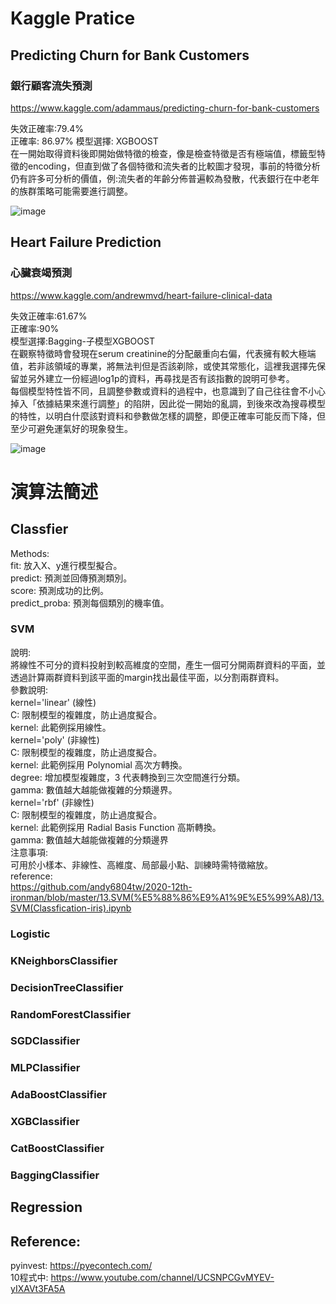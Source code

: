 
# Kaggle Pratice

## Predicting Churn for Bank Customers  
### 銀行顧客流失預測  
https://www.kaggle.com/adammaus/predicting-churn-for-bank-customers  

失效正確率:79.4%  
正確率: 86.97%
模型選擇: XGBOOST  
  在一開始取得資料後即開始做特徵的檢查，像是檢查特徵是否有極端值，標籤型特徵的encoding，但直到做了各個特徵和流失者的比較圖才發現，事前的特徵分析仍有許多可分析的價值，例:流失者的年齡分佈普遍較為發散，代表銀行在中老年的族群策略可能需要進行調整。  

  
![image](https://user-images.githubusercontent.com/34003955/124261984-0c081180-db64-11eb-9473-95661273f76d.png)
  
  
  
  
## Heart Failure Prediction  
### 心臟衰竭預測  
https://www.kaggle.com/andrewmvd/heart-failure-clinical-data  

失效正確率:61.67%  
正確率:90%  
模型選擇:Bagging-子模型XGBOOST   
  在觀察特徵時會發現在serum creatinine的分配嚴重向右偏，代表擁有較大極端值，若非該領域的專業，將無法判但是否該剃除，或使其常態化，這裡我選擇先保留並另外建立一份經過log1p的資料，再尋找是否有該指數的說明可參考。  
  每個模型特性皆不同，且調整參數或資料的過程中，也意識到了自己往往會不小心掉入「依據結果來進行調整」的陷阱，因此從一開始的亂調，到後來改為搜尋模型的特性，以明白什麼該對資料和參數做怎樣的調整，即便正確率可能反而下降，但至少可避免運氣好的現象發生。  

![image](https://user-images.githubusercontent.com/34003955/124262095-2fcb5780-db64-11eb-8a8a-4562cff39db5.png)

# 演算法簡述  

## Classfier 
Methods:  
fit: 放入X、y進行模型擬合。  
predict: 預測並回傳預測類別。  
score: 預測成功的比例。   
predict_proba: 預測每個類別的機率值。  
  
### SVM 
說明:  
    將線性不可分的資料投射到較高維度的空間，產生一個可分開兩群資料的平面，並透過計算兩群資料到該平面的margin找出最佳平面，以分割兩群資料。  
參數說明:  
    kernel='linear' (線性)  
      C: 限制模型的複雜度，防止過度擬合。  
      kernel: 此範例採用線性。  
    kernel='poly' (非線性)  
      C: 限制模型的複雜度，防止過度擬合。    
      kernel: 此範例採用 Polynomial 高次方轉換。    
      degree: 增加模型複雜度，3 代表轉換到三次空間進行分類。    
      gamma: 數值越大越能做複雜的分類邊界。  
    kernel='rbf' (非線性)  
      C: 限制模型的複雜度，防止過度擬合。  
      kernel: 此範例採用 Radial Basis Function 高斯轉換。  
      gamma: 數值越大越能做複雜的分類邊界  
注意事項:  
    可用於小樣本、非線性、高維度、局部最小點、訓練時需特徵縮放。  
reference:  
    https://github.com/andy6804tw/2020-12th-ironman/blob/master/13.SVM(%E5%88%86%E9%A1%9E%E5%99%A8)/13.SVM(Classfication-iris).ipynb  


### Logistic  
### KNeighborsClassifier   
### DecisionTreeClassifier  
### RandomForestClassifier  
### SGDClassifier  
### MLPClassifier  
### AdaBoostClassifier  
### XGBClassifier  
### CatBoostClassifier  
### BaggingClassifier  

## Regression  


## Reference:
pyinvest:  https://pyecontech.com/  
10程式中:  https://www.youtube.com/channel/UCSNPCGvMYEV-yIXAVt3FA5A  
